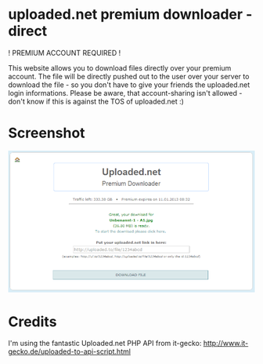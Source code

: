 uploaded.net premium downloader - direct
=============
! PREMIUM ACCOUNT REQUIRED !

This website allows you to download files directly over your premium account. The file will be directly pushed out to the user over your server to download the file - so you don't have to give your friends the uploaded.net login informations. Please be aware, that account-sharing isn't allowed - don't know if this is against the TOS of uploaded.net :)

Screenshot
=============
<img src="screenshot.png">


Credits
=============
I'm using the fantastic Uploaded.net PHP API from it-gecko:
<a href="http://www.it-gecko.de/uploaded-to-api-script.html">http://www.it-gecko.de/uploaded-to-api-script.html</a>